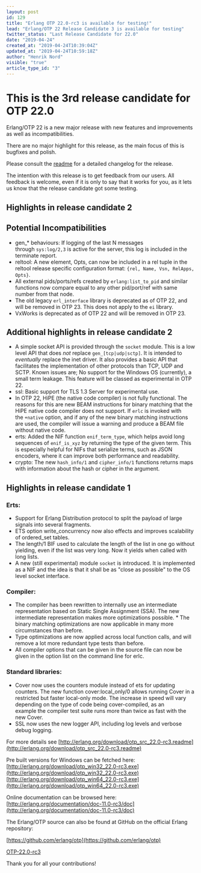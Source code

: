```yaml
---
layout: post
id: 129
title: "Erlang OTP 22.0-rc3 is available for testing!"
lead: "Erlang/OTP 22 Release Candidate 3 is available for testing"
twitter_status: "Last Release Candidate for 22.0"
date: "2019-04-24"
created_at: "2019-04-24T10:39:04Z"
updated_at: "2019-04-24T10:59:18Z"
author: "Henrik Nord"
visible: "true"
article_type_id: "3"
---
```


# This is the 3rd release candidate for OTP 22.0

Erlang/OTP 22 is a new major release with new features and improvements as well as incompatibilities.

There are no major highlight for this release, as the main focus of this is bugfixes and polish.

Please consult the [readme](http://erlang.org/download/otp_src_22.0-rc3.readme) for a detailed changelog for the release.

The intention with this release is to get feedback from our users. All feedback is welcome, even if it is only to say that it works for you, as it lets us know that the release candidate got some testing.

## Highlights in release candidate 2

## Potential Incompatibilities
* gen_* behaviours: If logging of the last N messages through `sys:log/2,3` is active for the server, this log is included in the terminate report.
* reltool: A new element, Opts, can now be included in a rel tuple in the reltool release specific configuration format: `{rel, Name, Vsn, RelApps, Opts}`.
* All external pids/ports/refs created by `erlang:list_to_pid` and similar functions now compare equal to any other pid/port/ref with same number from that node.
* The old legacy `erl_interface` library is deprecated as of OTP 22, and will be removed in OTP 23. This does not apply to the `ei` library.
* VxWorks is deprecated as of OTP 22 and will be removed in OTP 23.

## Additional highlights in release candidate 2
* A simple socket API is provided through the `socket` module. This is a low level API that does *not* replace `gen_[tcp|udp|sctp]`. It is intended to *eventually* replace the inet driver. It also provides a basic API that facilitates the implementation of other protocols than TCP, UDP and SCTP. Known issues are; No support for the Windows OS (currently), a small term leakage. This feature will be classed as experimental in OTP 22.
* ssl: Basic support for TLS 1.3 Server for experimental use.
* In OTP 22, HiPE (the native code compiler) is not fully functional. The reasons for this are new BEAM instructions for binary matching that the HiPE native code compiler does not support. If `erlc` is invoked with the `+native` option, and if any of the new binary matching instructions are used, the compiler will issue a warning and produce a BEAM file without native code.
* erts: Added the NIF function `enif_term_type`, which helps avoid long sequences of `enif_is_xyz` by returning the type of the given term. This is especially helpful for NIFs that serialize terms, such as JSON encoders, where it can improve both performance and readability.
* crypto: The new `hash_info/1` and `cipher_info/1` functions returns maps with information about the hash or cipher in the argument.

## Highlights in release candidate 1

### Erts:
* Support for Erlang Distribution protocol to split the payload of large signals into several fragments.
* ETS option write_concurrency now also effects and improves scalability of ordered_set tables.
* The length/1 BIF used to calculate the length of the list in one go without yielding, even if the list was very long. Now it yields when called with long lists.
* A new (still experimental) module `socket` is introduced. It is implemented as a NIF and the idea is that it shall be as "close as possible" to the OS level socket interface.

### Compiler:
* The compiler has been rewritten to internally use an intermediate representation based on Static Single Assignment (SSA). The new intermediate representation makes more optimizations possible. * The binary matching optimizations are now applicable in many more circumstances than before.
* Type optimizations are now applied across local function calls, and will remove a lot more redundant type tests than before.
* All compiler options that can be given in the source file can now be given in the option list on the command line for erlc.

### Standard libraries:
* Cover now uses the counters module instead of ets for updating counters. The new function cover:local_only/0 allows running Cover in a restricted but faster local-only mode. The increase in speed will vary depending on the type of code being cover-compiled, as an example the compiler test suite runs more than twice as fast with the new Cover.
* SSL now uses the new logger API, including log levels and verbose debug logging.

For more details see
[http://erlang.org/download/otp_src_22.0-rc3.readme](http://erlang.org/download/otp_src_22.0-rc3.readme)

Pre built versions for Windows can be fetched here:
[http://erlang.org/download/otp_win32_22.0-rc3.exe](http://erlang.org/download/otp_win32_22.0-rc3.exe)
[http://erlang.org/download/otp_win64_22.0-rc3.exe](http://erlang.org/download/otp_win64_22.0-rc3.exe)

Online documentation can be browsed here:
[http://erlang.org/documentation/doc-11.0-rc3/doc](http://erlang.org/documentation/doc-11.0-rc3/doc)

The Erlang/OTP source can also be found at GitHub on the official Erlang repository:

[https://github.com/erlang/otp](https://github.com/erlang/otp)

[OTP-22.0-rc3](https://github.com/erlang/otp/releases/tag/OTP-22.0-rc3)

Thank you for all your contributions!
